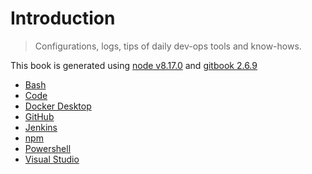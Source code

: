 # Introduction

> Configurations, logs, tips of daily dev-ops tools and know-hows.

This book is generated using [node v8.17.0](https://nodejs.org/en/download/releases/) and [gitbook 2.6.9](https://www.npmjs.com/package/gitbook/v/2.6.9)

* [Bash](bash/)
* [Code](code/)
* [Docker Desktop](docker-desktop/)
* [GitHub](github/)
* [Jenkins](jenkins/)
* [npm](npm/)
* [Powershell](powershell/)
* [Visual Studio](visual-studio/)

